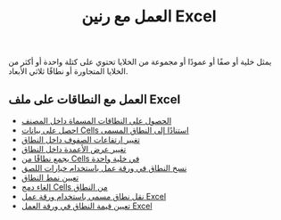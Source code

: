 ﻿---
title: العمل مع رنين Excel
second_title: Documen
linktitle: رن
type: docs
url: /ar/ranges/
aliases: [/working-with-ranges/]
keywords: Working with ranges on an Excel fil
description: كيفية التعامل مع النطاقات في ملف Excel باستخدام Aspose.Cells Cloud REST API. تدعم مجموعة أدوات تطوير البرامج (SDK) أنواعًا مختلفة من لغات التطوير، بما في ذلك Android وC# وGo وJava وNodeJS وPerl وPHP وPython وRuby وSwift.
weight: 100
kwords: Excel، Office السحابة، REST API، جدول بيانات، PDF، CSV، Json، Markdown، العمل مع النطاقات في ملف Excel
---
يمثل خلية أو صفًا أو عمودًا أو مجموعة من الخلايا تحتوي على كتلة واحدة أو أكثر من الخلايا المتجاورة أو نطاقًا ثلاثي الأبعاد.

## العمل مع النطاقات على ملف Excel

- [الحصول على النطاقات المسماة داخل المصنف](/cells/ar/get-named-ranges-inside-the-workbook/)
- [احصل على بيانات Cells استنادًا إلى النطاق المسمى](/cells/ar/get-cells-data-based-on-named-range/)
- [تغيير ارتفاعات الصفوف داخل النطاق](/cells/ar/cells/change-heights-of-rows-inside-the-range/)
- [تغيير عرض الأعمدة داخل النطاق](/cells/ar/change-widths-of-columns-inside-the-range/)
- [يجمع نطاقًا من Cells في خلية واحدة](/cells/ar/combines-a-range-of-cells-into-a-single-cell/)
- [نسخ النطاق في ورقة عمل باستخدام خيارات اللصق](/cells/ar/copy-range-in-a-worksheet-with-paste-options/)
- [تعيين نمط النطاق](/cells/ar/set-the-style-of-the-range/)
- [إلغاء دمج Cells من النطاق](/cells/ar/unmerge-merged-cells-of-the-range/)
- [نقل نطاق مسمى باستخدام ورقة عمل Excel](/cells/ar/move-a-named-ranged-with-a-excel-worksheet/)
- [تعيين قيمة النطاق في ورقة العمل Excel](/cells/ar/ranges/set-value/)
